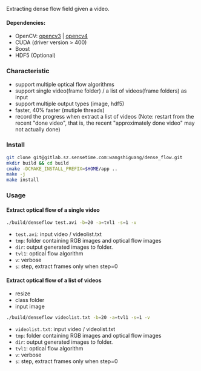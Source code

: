 Extracting dense flow field given a video.

#### Dependencies:

- OpenCV:
[opencv3](https://www.learnopencv.com/install-opencv3-on-ubuntu/) |
[opencv4](https://www.learnopencv.com/install-opencv-4-on-ubuntu-16-04/)
- CUDA (driver version > 400)
- Boost
- HDF5 (Optional)

### Characteristic
- support multiple optical flow algorithms
- support single video(frame folder) / a list of videos(frame folders) as input
- support multiple output types (image, hdf5)
- faster, 40% faster (mutiple threads)
- record the progress when extract a list of videos (Note: restart from the recent "done video", 
  that is, the recent "approximately done video" may not actually done)


### Install

```bash
git clone git@gitlab.sz.sensetime.com:wangshiguang/dense_flow.git
mkdir build && cd build
cmake -DCMAKE_INSTALL_PREFIX=$HOME/app ..
make -j
make install
```

### Usage

#### Extract optical flow of a single video

```bash
./build/denseflow test.avi -b=20 -a=tvl1 -s=1 -v
```

- `test.avi`: input video / videolist.txt
- `tmp`: folder containing RGB images and optical flow images
- `dir`: output generated images to folder.
- `tvl1`: optical flow algorithm
- `v`: verbose
- `s`: step, extract frames only when step=0

#### Extract optical flow of a list of videos

* resize
* class folder
* input image

```bash
./build/denseflow videolist.txt -b=20 -a=tvl1 -s=1 -v
```

- `videolist.txt`: input video / videolist.txt
- `tmp`: folder containing RGB images and optical flow images
- `dir`: output generated images to folder.
- `tvl1`: optical flow algorithm
- `v`: verbose
- `s`: step, extract frames only when step=0
